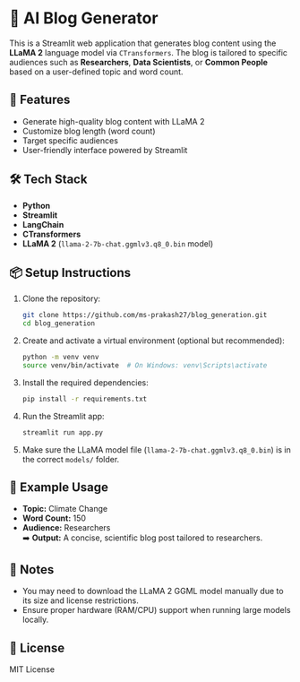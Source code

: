 # 🧠 AI Blog Generator

This is a Streamlit web application that generates blog content using the **LLaMA 2** language model via `CTransformers`. The blog is tailored to specific audiences such as **Researchers**, **Data Scientists**, or **Common People** based on a user-defined topic and word count.

## 🚀 Features

- Generate high-quality blog content with LLaMA 2
- Customize blog length (word count)
- Target specific audiences
- User-friendly interface powered by Streamlit

## 🛠️ Tech Stack

- **Python**
- **Streamlit**
- **LangChain**
- **CTransformers**
- **LLaMA 2** (`llama-2-7b-chat.ggmlv3.q8_0.bin` model)

## 📦 Setup Instructions

1. Clone the repository:
   ```bash
   git clone https://github.com/ms-prakash27/blog_generation.git
   cd blog_generation
   ```

2. Create and activate a virtual environment (optional but recommended):
   ```bash
   python -m venv venv
   source venv/bin/activate  # On Windows: venv\Scripts\activate
   ```

3. Install the required dependencies:
   ```bash
   pip install -r requirements.txt
   ```

4. Run the Streamlit app:
   ```bash
   streamlit run app.py
   ```

5. Make sure the LLaMA model file (`llama-2-7b-chat.ggmlv3.q8_0.bin`) is in the correct `models/` folder.

## 📄 Example Usage

- **Topic:** Climate Change  
- **Word Count:** 150  
- **Audience:** Researchers  
➡️ **Output:** A concise, scientific blog post tailored to researchers.

## 📌 Notes

- You may need to download the LLaMA 2 GGML model manually due to its size and license restrictions.
- Ensure proper hardware (RAM/CPU) support when running large models locally.

## 📜 License

MIT License
